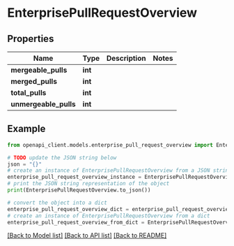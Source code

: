 # EnterprisePullRequestOverview


## Properties

Name | Type | Description | Notes
------------ | ------------- | ------------- | -------------
**mergeable_pulls** | **int** |  | 
**merged_pulls** | **int** |  | 
**total_pulls** | **int** |  | 
**unmergeable_pulls** | **int** |  | 

## Example

```python
from openapi_client.models.enterprise_pull_request_overview import EnterprisePullRequestOverview

# TODO update the JSON string below
json = "{}"
# create an instance of EnterprisePullRequestOverview from a JSON string
enterprise_pull_request_overview_instance = EnterprisePullRequestOverview.from_json(json)
# print the JSON string representation of the object
print(EnterprisePullRequestOverview.to_json())

# convert the object into a dict
enterprise_pull_request_overview_dict = enterprise_pull_request_overview_instance.to_dict()
# create an instance of EnterprisePullRequestOverview from a dict
enterprise_pull_request_overview_from_dict = EnterprisePullRequestOverview.from_dict(enterprise_pull_request_overview_dict)
```
[[Back to Model list]](../README.md#documentation-for-models) [[Back to API list]](../README.md#documentation-for-api-endpoints) [[Back to README]](../README.md)


